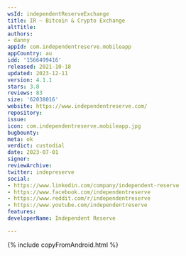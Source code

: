 ```yaml
---
wsId: independentReserveExchange
title: IR – Bitcoin & Crypto Exchange
altTitle: 
authors:
- danny
appId: com.independentreserve.mobileapp
appCountry: au
idd: '1566499416'
released: 2021-10-18
updated: 2023-12-11
version: 4.1.1
stars: 3.8
reviews: 83
size: '62038016'
website: https://www.independentreserve.com/
repository: 
issue: 
icon: com.independentreserve.mobileapp.jpg
bugbounty: 
meta: ok
verdict: custodial
date: 2023-07-01
signer: 
reviewArchive: 
twitter: indepreserve
social:
- https://www.linkedin.com/company/independent-reserve
- https://www.facebook.com/independentreserve
- https://www.reddit.com/r/independentreserve
- https://www.youtube.com/independentreserve
features: 
developerName: Independent Reserve

---
```


{% include copyFromAndroid.html %}
